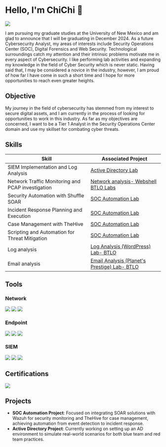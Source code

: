 # Hello, I'm ChiChi 👋
<a href="https://www.linkedin.com/in/chineme-code/"><img src="https://img.shields.io/badge/-LinkedIn-0072b1?&style=for-the-badge&logo=linkedin&logoColor=white" /></a>

I am pursuing my graduate studies at the University of New Mexico and am glad to announce that I will be graduating in December 2024. As a future Cybersecurity Analyst, my areas of interests include Security Operations Center (SOC), Digital Forensics and Web Security. Technological surroundings catch my attention and their intrinsic problems motivate me in every aspect of Cybersecurity. I like performing lab activities and expanding my knowledge in the field of Cyber Security which is never static. Having said that, I may be considered a novice in the industry, however, I am proud of how far I have come in such a short time and I hope for more opportunities to reach even greater heights.



## Objective
My journey in the field of cybersecurity has stemmed from my interest to secure digital assets, and I am currently in the process of looking for opportunities to work in this industry. As far as my objectives are concerned, I want to be a Tier 1 Analyst in the Security Operations Center domain and use my skillset for combating cyber threats.

## Skills

| Skill                                         | Associated Project         |
|-----------------------------------------------|----------------------------|
| SIEM Implementation and Log Analysis          | <a href="https://google.com">Active Directory Lab</a>|
| Network Traffic Monitoring and PCAP investigation | <a href="https://www.dropbox.com/scl/fi/jkbf73ndivi2qccqjb51n/network-analysis-webshell-wireshark.docx?rlkey=7t8r1vmvei75h774reo0gu4nd&st=xfea94af&dl=0"> Network analysis- Webshell BTLO Labs</a>|
| Security Automation with Shuffle SOAR         | <a href="https://github.com/chineme-code/SOC-Automation-Lab">SOC Automation Lab</a>|
| Incident Response Planning and Execution      | <a href="https://github.com/chineme-code/SOC-Automation-Lab">SOC Automation Lab</a>|
| Case Management with TheHive                  | <a href="https://github.com/chineme-code/SOC-Automation-Lab">SOC Automation Lab</a>|
| Scripting and Automation for Threat Mitigation | <a href="https://github.com/chineme-code/SOC-Automation-Lab">SOC Automation Lab</a>|
| Log analysis | <a href="https://github.com/chineme-code/LAB1--Log-analysis-wordpress-">Log Analysis (WordPress) Lab- BTLO </a>|
| Email analysis | <a href="https://github.com/chineme-code/LAB-2-Email-Analysis-/blob/main/README.md">Email Analysis (Planet's Prestige) Lab- BTLO </a>|

## Tools

### Network
<div>
    <img src="https://img.shields.io/badge/-Wireshark-1679A7?&style=for-the-badge&logo=Wireshark&logoColor=white" />
    <img src="https://img.shields.io/badge/-TCPDUMP-FF0000?&style=for-the-badge&logo=TCPDUMP&logoColor=white" />
    <img src="https://img.shields.io/badge/-Nmap-000000?&style=for-the-badge&logo=Nmap&logoColor=white" />
</div>

### Endpoint
<div>
    <img src="https://img.shields.io/badge/-Python-3776AB?&style=for-the-badge&logo=Python&logoColor=white" />
    <img src="https://img.shields.io/badge/-NESSUS-00A4EF?&style=for-the-badge&logo=NESSUS&logoColor=white" />
    <img src="https://img.shields.io/badge/-OpenVAS-008000?&style=for-the-badge&logo=OpenVAS&logoColor=white" />
</div>

### SIEM
<div>
    <img src="https://img.shields.io/badge/-Mandiant_IOCs-FF0000?&style=for-the-badge&logo=Mandiant&logoColor=white" />
    <img src="https://img.shields.io/badge/-Wazuh-0078D4?&style=for-the-badge&logo=Wazuh&logoColor=white" />
    <img src="https://img.shields.io/badge/-TheHive-FFD700?&style=for-the-badge&logo=TheHive&logoColor=black" />
</div>

## Certifications
<div>
<img src="https://img.shields.io/badge/-Security%2B-FF0000?&style=for-the-badge&logo=CompTIA&logoColor=white" />
</div>

## Projects
- **SOC Automation Project**: Focused on integrating SOAR solutions with Wazuh for security monitoring and TheHive for case management, achieving automation from event detection to incident response.
- **Active Directory Project**: Currently working on setting up an AD environment to simulate real-world scenarios for both blue team and red team practices.
